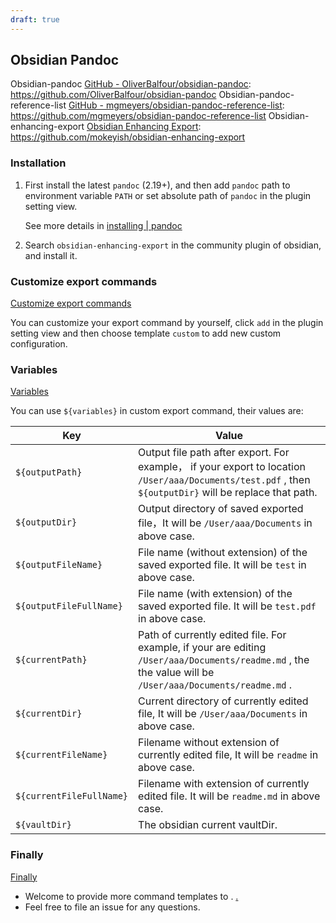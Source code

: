 ```yaml
---
draft: true
---
```

## Obsidian Pandoc
Obsidian-pandoc
[GitHub - OliverBalfour/obsidian-pandoc](https://github.com/OliverBalfour/obsidian-pandoc): https://github.com/OliverBalfour/obsidian-pandoc
Obsidian-pandoc-reference-list
[GitHub - mgmeyers/obsidian-pandoc-reference-list](https://github.com/mgmeyers/obsidian-pandoc-reference-list): https://github.com/mgmeyers/obsidian-pandoc-reference-list
Obsidian-enhancing-export
[Obsidian Enhancing Export](https://github.com/mokeyish/obsidian-enhancing-export): https://github.com/mokeyish/obsidian-enhancing-export

### Installation

1.  First install the latest `pandoc` (2.19+), and then add `pandoc` path to environment variable `PATH` or set absolute path of `pandoc` in the plugin setting view.
    
    See more details in [installing | pandoc](https://pandoc.org/installing.html)
    
2.  Search `obsidian-enhancing-export` in the community plugin of obsidian, and install it.
    

### Customize export commands
[Customize export commands](https://github.com/mokeyish/obsidian-enhancing-export#customize-export-commands)

You can customize your export command by yourself, click `add` in the plugin setting view and then choose template `custom` to add new custom configuration.

### Variables
[Variables](https://github.com/mokeyish/obsidian-enhancing-export#variables)

You can use `${variables}` in custom export command, their values are:

| Key | Value |
| --- | --- |
| `${outputPath}` | Output file path after export. For example， if your export to location `/User/aaa/Documents/test.pdf` , then `${outputDir}` will be replace that path. |
| `${outputDir}` | Output directory of saved exported file，It will be `/User/aaa/Documents` in above case. |
| `${outputFileName}` | File name (without extension) of the saved exported file. It will be `test` in above case. |
| `${outputFileFullName}` | File name (with extension) of the saved exported file. It will be `test.pdf` in above case. |
| `${currentPath}` | Path of currently edited file. For example, if your are editing `/User/aaa/Documents/readme.md` , the the value will be `/User/aaa/Documents/readme.md` . |
| `${currentDir}` | Current directory of currently edited file, It will be `/User/aaa/Documents` in above case. |
| `${currentFileName}` | Filename without extension of currently edited file, It will be `readme` in above case. |
| `${currentFileFullName}` | Filename with extension of currently edited file. It will be `readme.md` in above case. |
| `${vaultDir}` | The obsidian current vaultDir. |

### Finally
[Finally](https://github.com/mokeyish/obsidian-enhancing-export#finally)

-   Welcome to provide more command templates to . [.](https://github.com/mokeyish/obsidian-enhancing-export/blob/master/src/export_command_templates.ts)
-   Feel free to file an issue for any questions.